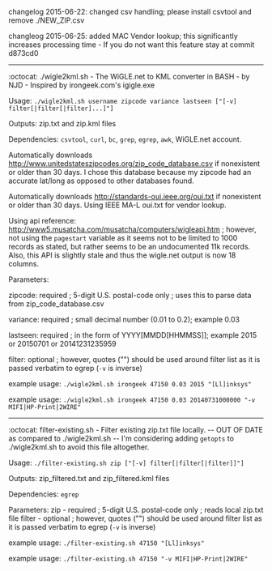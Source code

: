 changelog 2015-06-22: changed csv handling; please install csvtool and remove ./NEW_ZIP.csv

changleog 2015-06-25: added MAC Vendor lookup; this significantly increases processing time - If you do not want this feature stay at commit d873cd0

---

:octocat: ./wigle2kml.sh - The WiGLE.net to KML converter in BASH - by NJD - Inspired by irongeek.com's igigle.exe

Usage: `./wigle2kml.sh username zipcode variance lastseen ["[-v] filter[|filter[|filter]...]"]`

Outputs: zip.txt and zip.kml files

Dependencies: `csvtool`, `curl`, `bc`, `grep`, `egrep`, `awk`, WiGLE.net account.

Automatically downloads http://www.unitedstateszipcodes.org/zip_code_database.csv if nonexistent or older than 30 days.  I chose this database because my zipcode had an accurate lat/long as opposed to other databases found.

Automatically downloads http://standards-oui.ieee.org/oui.txt if nonexistent or older than 30 days.  Using IEEE MA-L oui.txt for vendor lookup.

Using api reference: http://www5.musatcha.com/musatcha/computers/wigleapi.htm ; however, not using the `pagestart` variable as it seems not to be limited to 1000 records as stated, but rather seems to be an undocumented 11k records.  Also, this API is slightly stale and thus the wigle.net output is now 18 columns.

Parameters:

zipcode: required ; 5-digit U.S. postal-code only ; uses this to parse data from zip_code_database.csv

variance: required ; small decimal number (0.01 to 0.2); example 0.03

lastseen: required ; in the form of YYYY[MMDD[HHMMSS]]; example 2015 or 20150701 or 20141231235959

filter: optional ; however, quotes ("") should be used around filter list as it is passed verbatim to egrep (`-v` is inverse)

example usage: `./wigle2kml.sh irongeek 47150 0.03 2015 "[Ll]inksys"`

example usage: `./wigle2kml.sh irongeek 47150 0.03 20140731000000 "-v MIFI|HP-Print|2WIRE"`


---


:octocat: filter-existing.sh - Filter existing zip.txt file locally. -- OUT OF DATE as compared to ./wigle2kml.sh -- I'm considering adding `getopts` to ./wigle2kml.sh to avoid this file altogether.

Usage: `./filter-existing.sh zip ["[-v] filter[|filter[|filter]]"]`

Outputs: zip_filtered.txt and zip_filtered.kml files

Dependencies: `egrep`

Parameters:
zip - required ; 5-digit U.S. postal-code only ; reads local zip.txt file
filter - optional ; however, quotes ("") should be used around filter list as it is passed verbatim to egrep (`-v` is inverse)

example usage: `./filter-existing.sh 47150 "[Ll]inksys"`

example usage: `./filter-existing.sh 47150 "-v MIFI|HP-Print|2WIRE"`
